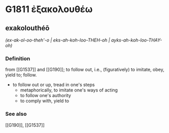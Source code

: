 # G1811 ἐξακολουθέω

## exakolouthéō

_(ex-ak-ol-oo-theh'-o | eks-ah-koh-loo-THEH-oh | ayks-ah-koh-loo-THAY-oh)_

### Definition

from [[G1537]] and [[G190]]; to follow out, i.e., (figuratively) to imitate, obey, yield to; follow.

- to follow out or up, tread in one's steps
  - metaphorically, to imitate one's ways of acting
  - to follow one's authority
  - to comply with, yield to

### See also

[[G190]], [[G1537]]

